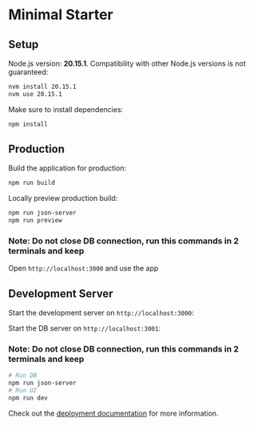 # Minimal Starter

## Setup

Node.js version: **20.15.1**. Compatibility with other Node.js versions is not guaranteed:

```bash
nvm install 20.15.1
nvm use 20.15.1
```

Make sure to install dependencies:

```bash
npm install
```

## Production

Build the application for production:

```bash
npm run build
```

Locally preview production build:

```bash
npm run json-server
npm run preview
```

### Note: Do not close DB connection, run this commands in 2 terminals and keep

Open `http://localhost:3000` and use the app

## Development Server

Start the development server on `http://localhost:3000`:

Start the DB server on `http://localhost:3001`:

### Note: Do not close DB connection, run this commands in 2 terminals and keep

```bash
# Run DB
npm run json-server
# Run UI
npm run dev
```

Check out the [deployment documentation](https://nuxt.com/docs/getting-started/deployment) for more information.
